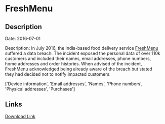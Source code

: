 # FreshMenu

## Description

Date: 2016-07-01

Description:
In July 2016, the India-based food delivery service <a href="https://www.freshmenu.com/" target="_blank" rel="noopener">FreshMenu</a> suffered a data breach. The incident exposed the personal data of over 110k customers and included their names, email addresses, phone numbers, home addresses and order histories. When advised of the incident, FreshMenu acknowledged being already aware of the breach but stated they had decided not to notify impacted customers.


['Device information', 'Email addresses', 'Names', 'Phone numbers', 'Physical addresses', 'Purchases']

## Links

[Download Link](https://link-to.net/1229997/670.4890330356791/dynamic/?r=ZnJlc2htZW51LmNvbQ==)